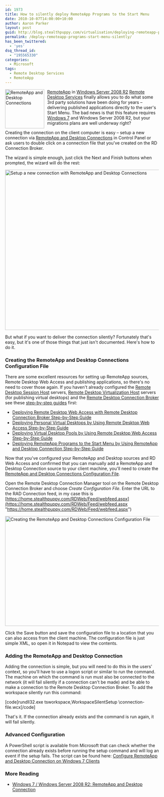 ```yaml
---
id: 1973
title: How to silently deploy RemoteApp Programs to the Start Menu
date: 2010-10-07T14:00:00+10:00
author: Aaron Parker
layout: post
guid: http://blog.stealthpuppy.com/virtualisation/deploying-remoteapp-programs-to-the-start-menu-silently/
permalink: /deploy-remoteapp-programs-start-menu-silently/
has_been_twittered:
  - 'yes'
dsq_thread_id:
  - "195565330"
categories:
  - Microsoft
tags:
  - Remote Desktop Services
  - RemoteApp
---
```

[<img style="background-image: none; margin: 0px 10px 5px 0px; padding-left: 0px; padding-right: 0px; display: inline; float: left; padding-top: 0px; border-width: 0px;" title="RemoteApp and Desktop Connections" src="https://stealthpuppy.com/media/2010/10/RemoteAppPrograms.png" border="0" alt="RemoteApp and Desktop Connections" width="128" height="128" align="left" />RemoteApp](http://technet.microsoft.com/en-us/library/cc733174.aspx) in [Windows Server 2008 R2](http://technet.microsoft.com/en-gb/windowsserver/remote-desktop-services-windows-server-2008-r2.aspx) [Remote Desktop Services](http://www.microsoft.com/windowsserver2008/en/us/rds-product-home.aspx) finally allows you to do what some 3rd party solutions have been doing for years – delivering published applications directly to the user's Start Menu. The bad news is that this feature requires [Windows 7](http://technet.microsoft.com/en-us/library/ee216759.aspx) and Windows Server 2008 R2, but your migrations plans are well underway right?

Creating the connection on the client computer is easy – setup a new connection via [RemoteApp and Desktop Connections](http://technet.microsoft.com/en-us/library/dd560650(WS.10).aspx) in Control Panel or ask users to double click on a connection file that you've created on the RD Connection Broker.

The wizard is simple enough, just click the Next and Finish buttons when prompted, the wizard will do the rest:

[<img style="background-image: none; padding-left: 0px; padding-right: 0px; display: inline; padding-top: 0px; border-width: 0px;" title="Setup a new connection with RemoteApp and Desktop Connections" src="https://stealthpuppy.com/media/2010/10/SetupNewRemoteAppConnectionFinished_thumb.png" border="0" alt="Setup a new connection with RemoteApp and Desktop Connections" width="660" height="524" />]({{site.baseurl}}/media/2010/10/SetupNewRemoteAppConnectionFinished.png)

But what if you want to deliver the connection silently? Fortunately that's easy, but it's one of those things that just isn't documented. Here's how to do it.

### Creating the RemoteApp and Desktop Connections Configuration File

There are some excellent resources for setting up RemoteApp sources, Remote Desktop Web Access and publishing applications, so there's no need to cover those again. If you haven't already configured the [Remote Desktop Session Host](http://technet.microsoft.com/en-us/library/cc742822.aspx) servers, [Remote Desktop Virtualization Host](http://technet.microsoft.com/en-us/library/dd759170.aspx) servers (for publishing virtual desktops) and the [Remote Desktop Connection Broker](http://technet.microsoft.com/en-us/library/cc771419.aspx) see these [step-by-step guides](http://www.microsoft.com/downloads/en/results.aspx?freetext=remote+desktop+step-by-step&displaylang=en&stype=s_basic) first:

  * [Deploying Remote Desktop Web Access with Remote Desktop Connection Broker Step-by-Step Guide](http://www.microsoft.com/downloads/en/details.aspx?FamilyID=906b5769-07a2-452a-9783-30137b0d650a)
  * [Deploying Personal Virtual Desktops by Using Remote Desktop Web Access Step-by-Step Guide](http://www.microsoft.com/downloads/en/details.aspx?FamilyID=0d278f5c-37fa-43fb-8032-614c7bf1d617)
  * [Deploying Virtual Desktop Pools by Using Remote Desktop Web Access Step-by-Step Guide](http://www.microsoft.com/downloads/en/details.aspx?FamilyID=e33b0953-e89a-4b97-a6fe-60da44add5c7)
  * [Deploying RemoteApp Programs to the Start Menu by Using RemoteApp and Desktop Connection Step-by-Step Guide](http://www.microsoft.com/downloads/en/details.aspx?FamilyID=b00819e6-70e2-4a9e-9224-26804eb0ba4e)

Now that you've configured your RemoteApp and Desktop sources and RD Web Access and confirmed that you can manually add a RemoteApp and Desktop Connection source to your client machine, you'll need to create the [RemoteApp and Desktop Connections Configuration File](http://technet.microsoft.com/en-us/library/ee216782.aspx).

Open the Remote Desktop Connection Manager tool on the Remote Desktop Connection Broker and choose _Create Configuration File_. Enter the URL to the RAD Connection feed, in my case this is [https://home.stealthpuppy.com/RDWeb/Feed/webfeed.aspx](https://home.stealthpuppy.com/RDWeb/Feed/webfeed.aspx "https://home.stealthpuppy.com/RDWeb/Feed/webfeed.aspx")

[<img style="background-image: none; padding-left: 0px; padding-right: 0px; display: inline; padding-top: 0px; border-width: 0px;" title="Creating the RemoteApp and Desktop Connections Configuration File" src="https://stealthpuppy.com/media/2010/10/RemoteDesktopConnectionManager_thumb.png" border="0" alt="Creating the RemoteApp and Desktop Connections Configuration File" width="660" height="359" />]({{site.baseurl}}/media/2010/10/RemoteDesktopConnectionManager.png)

Click the Save button and save the configuration file to a location that you can also access from the client machine. The configuration file is just simple XML, so open it in Notepad to view the contents.

### Adding the RemoteApp and Desktop Connection

Adding the connection is simple, but you will need to do this in the users' context, so you'll have to use a logon script or similar to run the command. The machine on which the command is run must also be connected to the network (it will fail silently if a connection can't be made) and be able to make a connection to the Remote Desktop Connection Broker. To add the workspace silently run this command:

[code]rundll32.exe tsworkspace,WorkspaceSilentSetup <path>\connection-file.wcx[/code]

That's it. If the connection already exists and the command is run again, it will fail silently.

### Advanced Configuration

A PowerShell script is available from Microsoft that can check whether the connection already exists before running the setup command and will log an event if the setup fails. The script can be found here: [Configure RemoteApp and Desktop Connection on Windows 7 Clients](http://gallery.technet.microsoft.com/ScriptCenter/en-us/313a95b3-a698-4bb0-9ed6-d89a47eacc72)

### More Reading

  * [Windows 7 / Windows Server 2008 R2: RemoteApp and Desktop Connection](http://blogs.technet.com/b/askperf/archive/2009/10/14/windows-7-windows-server-2008-r2-remoteapp-and-desktop-connection.aspx)